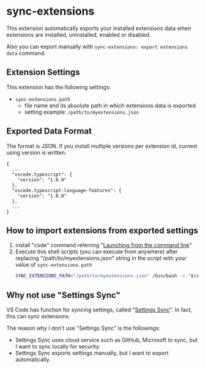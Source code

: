 # sync-extensions

This extension automatically exports your installed extensions data when extensions are installed, uninstalled, enabled or disabled.

Also you can export manually with `sync-extensions: export extensions data` command.

## Extension Settings

This extension has the following settings:

+ `sync-extensions.path`
  - file name and its absolute path in which extensions data is exported
  - setting example: `/path/to/myextensions.json`

## Exported Data Format

The format is JSON.
If you install multiple versions per extension id, current using version is written.

```
{
  ...
  "vscode.typescript": {
    "version": "1.0.0"
  },
  "vscode.typescript-language-features": {
    "version": "1.0.0"
  },
  ...
}
```

## How to import extensions from exported settings

1. install "code" command referring "[Launching from the command line](https://code.visualstudio.com/docs/setup/mac#_launching-from-the-command-line)"
2. Execute this shell scripts (you can execute from anywhere) after replacing "/path/to/myextensions.json" string in the script with your value of `sync-extensions.path`
   ```sh
   SYNC_EXTENSIONS_PATH="/path/to/myextensions.json" /bin/bash -c "$(curl -fsSL https://raw.githubusercontent.com/hoddy3190/sync-extensions/main/install_extensions.sh)"
   ```

## Why not use "Settings Sync"

VS Code has function for syncing settings, called "[Settings Sync](https://code.visualstudio.com/docs/editor/settings-sync)".
In fact, this can sync extensions.

The reason why I don't use "Settings Sync" is the followings:

- Settings Sync uses cloud service such as GitHub, Microsoft to sync, but I want to sync locally for security.
- Settings Sync exports settings manually, but I want to export automatically.
